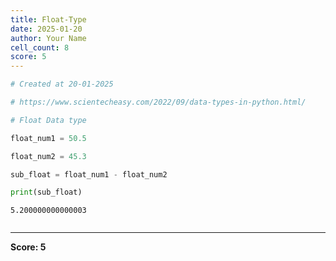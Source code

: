 ```yaml
---
title: Float-Type
date: 2025-01-20
author: Your Name
cell_count: 8
score: 5
---
```


```python
# Created at 20-01-2025
```


```python
# https://www.scientecheasy.com/2022/09/data-types-in-python.html/
```


```python
# Float Data type
```


```python
float_num1 = 50.5
```


```python
float_num2 = 45.3
```


```python
sub_float = float_num1 - float_num2
```


```python
print(sub_float)
```

    5.200000000000003



```python

```


---
**Score: 5**
